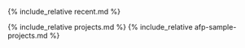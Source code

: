 {% include_relative recent.md %}

{% include_relative projects.md %}
{% include_relative afp-sample-projects.md %}
